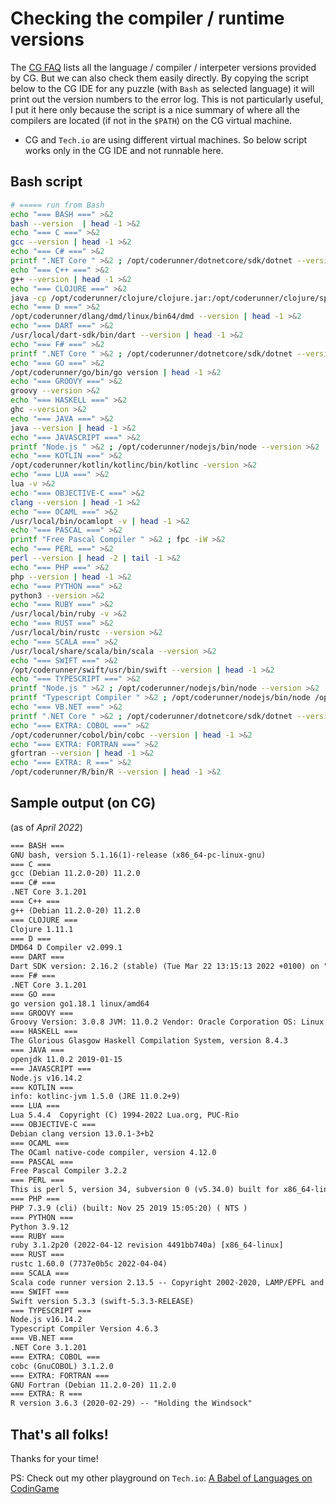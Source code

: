 # Checking the compiler / runtime versions

The [CG FAQ](https://www.codingame.com/playgrounds/40701/help-center/languages-versions) lists all the language / compiler / interpeter versions provided by CG.
But we can also check them easily directly. By copying the script below to the CG IDE for any puzzle (with `Bash` as selected language) it will print out the version numbers to the error log. This is not particularly useful, I put it here only because the script is a nice summary of where all the compilers are located (if not in the `$PATH`) on the CG virtual machine.

* CG and `Tech.io` are using different virtual machines. So below script works only in the CG IDE and not runnable here.

## Bash script

```bash
# ===== run from Bash
echo "=== BASH ===" >&2
bash --version  | head -1 >&2
echo "=== C ===" >&2
gcc --version | head -1 >&2
echo "=== C# ===" >&2
printf ".NET Core " >&2 ; /opt/coderunner/dotnetcore/sdk/dotnet --version | head -1 >&2
echo "=== C++ ===" >&2
g++ --version | head -1 >&2
echo "=== CLOJURE ===" >&2
java -cp /opt/coderunner/clojure/clojure.jar:/opt/coderunner/clojure/spec.alpha.jar:/opt/coderunner/clojure/core.specs.alpha.jar:/tmp/ clojure.main | head -1 >&2
echo "=== D ===" >&2
/opt/coderunner/dlang/dmd/linux/bin64/dmd --version | head -1 >&2
echo "=== DART ===" >&2
/usr/local/dart-sdk/bin/dart --version | head -1 >&2
echo "=== F# ===" >&2
printf ".NET Core " >&2 ; /opt/coderunner/dotnetcore/sdk/dotnet --version | head -1 >&2
echo "=== GO ===" >&2
/opt/coderunner/go/bin/go version | head -1 >&2
echo "=== GROOVY ===" >&2
groovy --version >&2
echo "=== HASKELL ===" >&2
ghc --version >&2
echo "=== JAVA ===" >&2
java --version | head -1 >&2
echo "=== JAVASCRIPT ===" >&2
printf "Node.js " >&2 ; /opt/coderunner/nodejs/bin/node --version >&2
echo "=== KOTLIN ===" >&2
/opt/coderunner/kotlin/kotlinc/bin/kotlinc -version >&2
echo "=== LUA ===" >&2
lua -v >&2
echo "=== OBJECTIVE-C ===" >&2
clang --version | head -1 >&2
echo "=== OCAML ===" >&2
/usr/local/bin/ocamlopt -v | head -1 >&2
echo "=== PASCAL ===" >&2
printf "Free Pascal Compiler " >&2 ; fpc -iW >&2
echo "=== PERL ===" >&2
perl --version | head -2 | tail -1 >&2
echo "=== PHP ===" >&2
php --version | head -1 >&2
echo "=== PYTHON ===" >&2
python3 --version >&2
echo "=== RUBY ===" >&2
/usr/local/bin/ruby -v >&2
echo "=== RUST ===" >&2
/usr/local/bin/rustc --version >&2
echo "=== SCALA ===" >&2
/usr/local/share/scala/bin/scala --version >&2
echo "=== SWIFT ===" >&2
/opt/coderunner/swift/usr/bin/swift --version | head -1 >&2
echo "=== TYPESCRIPT ===" >&2
printf "Node.js " >&2 ; /opt/coderunner/nodejs/bin/node --version >&2
printf "Typescript Compiler " >&2 ; /opt/coderunner/nodejs/bin/node /opt/coderunner/typescript/tsc/node_modules/typescript/bin/tsc --version | head -2 | tail -1 >&2
echo "=== VB.NET ===" >&2
printf ".NET Core " >&2 ; /opt/coderunner/dotnetcore/sdk/dotnet --version | head -1 >&2
echo "=== EXTRA: COBOL ===" >&2
/opt/coderunner/cobol/bin/cobc --version | head -1 >&2
echo "=== EXTRA: FORTRAN ===" >&2
gfortran --version | head -1 >&2
echo "=== EXTRA: R ===" >&2
/opt/coderunner/R/bin/R --version | head -1 >&2
```

## Sample output (on CG)

(as of _April 2022_)

```txt
=== BASH ===
GNU bash, version 5.1.16(1)-release (x86_64-pc-linux-gnu)
=== C ===
gcc (Debian 11.2.0-20) 11.2.0
=== C# ===
.NET Core 3.1.201
=== C++ ===
g++ (Debian 11.2.0-20) 11.2.0
=== CLOJURE ===
Clojure 1.11.1
=== D ===
DMD64 D Compiler v2.099.1
=== DART ===
Dart SDK version: 2.16.2 (stable) (Tue Mar 22 13:15:13 2022 +0100) on "linux_x64"
=== F# ===
.NET Core 3.1.201
=== GO ===
go version go1.18.1 linux/amd64
=== GROOVY ===
Groovy Version: 3.0.8 JVM: 11.0.2 Vendor: Oracle Corporation OS: Linux
=== HASKELL ===
The Glorious Glasgow Haskell Compilation System, version 8.4.3
=== JAVA ===
openjdk 11.0.2 2019-01-15
=== JAVASCRIPT ===
Node.js v16.14.2
=== KOTLIN ===
info: kotlinc-jvm 1.5.0 (JRE 11.0.2+9)
=== LUA ===
Lua 5.4.4  Copyright (C) 1994-2022 Lua.org, PUC-Rio
=== OBJECTIVE-C ===
Debian clang version 13.0.1-3+b2
=== OCAML ===
The OCaml native-code compiler, version 4.12.0
=== PASCAL ===
Free Pascal Compiler 3.2.2
=== PERL ===
This is perl 5, version 34, subversion 0 (v5.34.0) built for x86_64-linux-gnu-thread-multi
=== PHP ===
PHP 7.3.9 (cli) (built: Nov 25 2019 15:05:20) ( NTS )
=== PYTHON ===
Python 3.9.12
=== RUBY ===
ruby 3.1.2p20 (2022-04-12 revision 4491bb740a) [x86_64-linux]
=== RUST ===
rustc 1.60.0 (7737e0b5c 2022-04-04)
=== SCALA ===
Scala code runner version 2.13.5 -- Copyright 2002-2020, LAMP/EPFL and Lightbend, Inc.
=== SWIFT ===
Swift version 5.3.3 (swift-5.3.3-RELEASE)
=== TYPESCRIPT ===
Node.js v16.14.2
Typescript Compiler Version 4.6.3
=== VB.NET ===
.NET Core 3.1.201
=== EXTRA: COBOL ===
cobc (GnuCOBOL) 3.1.2.0
=== EXTRA: FORTRAN ===
GNU Fortran (Debian 11.2.0-20) 11.2.0
=== EXTRA: R ===
R version 3.6.3 (2020-02-29) -- "Holding the Windsock"
```

## That's all folks!

Thanks for your time!

PS: Check out my other playground on `Tech.io`: [A Babel of Languages on CodinGame](https://www.codingame.com/playgrounds/56997/a-babel-of-languages-on-codingame/intro)
